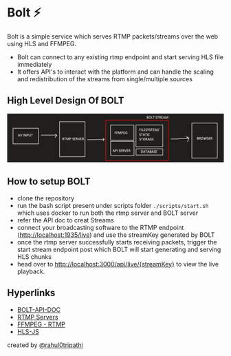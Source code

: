 # Bolt ⚡


Bolt is a simple service which serves RTMP packets/streams over the web using HLS and FFMPEG.
 - Bolt can connect to any existing rtmp endpoint and start serving HLS file immediately 
 - It offers API's to interact with the platform and can handle the scaling and redistribution of the streams from single/multiple sources 

				
## High Level Design Of BOLT
![High Level Design of Bolt ](https://raw.githubusercontent.com/rahul0tripathi/bolt-stream/master/doc/HLD.png)

## How to setup BOLT 

- clone the repository 
- run the bash script present under scripts folder `./scripts/start.sh` which uses docker to run both the rtmp server and BOLT server 
 - refer the API doc to creat Streams
- connect your broadcasting software to the RTMP endpoint ([http://localhost:1935/live](http://localhost:1935/live)) and use the streamKey generated by BOLT
- once the rtmp server successfully starts receiving packets, trigger the start stream endpoint post which BOLT will start generating and serving HLS chunks
 - head over to [http://localhost:3000/api/live/{streamKey}](http://localhost:3000/api/live/%7BstreamKey%7D) to view the live playback.
 

## Hyperlinks
	

 - [BOLT-API-DOC](https://rahul0tripathi.github.io/bolt-stream/)
 - [RTMP Servers](https://www.nginx.com/blog/video-streaming-for-remote-learning-with-nginx/) 
 - [FFMPEG - RTMP](https://trac.ffmpeg.org/wiki/StreamingGuide) 
- [HLS-JS](https://github.com/video-dev/hls.js/)
 


created by [@rahul0tripathi](https://github.com/rahul0tripathi)